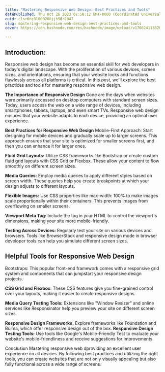 ```yaml
---
title: "Mastering Responsive Web Design: Best Practices and Tools"
datePublished: Thu Oct 26 2023 07:50:12 GMT+0000 (Coordinated Universal Time)
cuid: clsr6nz8l000208jjh56r2047
slug: mastering-responsive-web-design-best-practices-and-tools
cover: https://cdn.hashnode.com/res/hashnode/image/upload/v1708241133288/25aeb910-6895-4fcb-a0e5-2c7e462f4754.jpeg

---
```


## Introduction:

Responsive web design has become an essential skill for web developers in today's digital landscape. With the proliferation of various devices, screen sizes, and orientations, ensuring that your website looks and functions flawlessly across all platforms is critical. In this post, we'll explore the best practices and tools for mastering responsive web design.

**The Importance of Responsive Design**
Gone are the days when websites were primarily accessed on desktop computers with standard screen sizes. Today, users access the web on a wide range of devices, including smartphones, tablets, laptops, and even smart TVs. Responsive web design ensures that your website adapts to each device, providing an optimal user experience.

**Best Practices for Responsive Web Design**
Mobile-First Approach: Start designing for mobile devices and gradually scale up to larger screens. This approach ensures that your site is optimized for smaller screens first, and then you can enhance it for larger ones.

**Fluid Grid Layouts:**
Utilize CSS frameworks like
Bootstrap or create custom fluid grid layouts with CSS Grid or Flexbox. These allow your content to flow smoothly on different screen sizes.

**Media Queries:**
Employ media queries to apply different styles based on screen width. These queries help you create breakpoints at which your design adjusts to different layouts.

**Flexible Images:**
Use CSS properties like max-width: 100% to make images scale proportionally within their containers. This prevents images from overflowing on smaller screens.

**Viewport Meta Tag:**
Include the <meta name="viewport"> tag in your HTML to control the viewport's dimensions, making your site more mobile-friendly.

**Testing Across Devices:**
Regularly test your site on various devices and browsers. Tools like BrowserStack and responsive design mode in browser developer tools can help you simulate different screen sizes.

## Helpful Tools for Responsive Web Design
Bootstraps:
This popular front-end framework comes with a responsive grid system and components that can jumpstart your responsive design projects.

**CSS Grid and Flexbox:**
These CSS features give you fine-grained control over your layouts, making it easier to create responsive designs.

**Media Query Testing Tools:** 
Extensions like "Window Resizer" and online services like Responsinator help you preview your site on different screen sizes.

**Responsive Design Frameworks:**
Explore frameworks like Foundation and Bulma, which offer responsive design out of the box.
**Responsive Design Testing Tools:** 
Use tools like Google's Mobile-Friendly Test to evaluate your website's mobile-friendliness and receive suggestions for improvements.

Conclusion
Mastering responsive web dproviding an excellent user experience on all devices. By following best practices and utilizing the right tools, you can create websites that are not only visually appealing but also fully functional across a wide range of screens.

